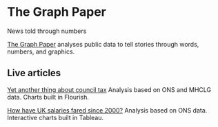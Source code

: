 # The Graph Paper
News told through numbers

[The Graph Paper](https://thegraphpaper.co.uk) analyses public data to tell stories through words, numbers, and graphics.

## Live articles

[Yet another thing about council tax](https://thegraphpaper.co.uk/2025/10/21/yet-another-thing-about-council-tax/)
Analysis based on ONS and MHCLG data. Charts built in Flourish.

[How have UK salaries fared since 2000?](https://thegraphpaper.co.uk/2025/10/20/how-have-uk-salaries-fared-since-2000/)
Analysis based on ONS data. Interactive charts built in Tableau.
